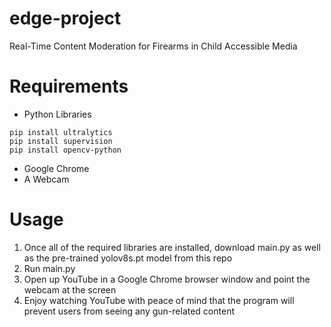 # edge-project
Real-Time Content Moderation for Firearms in Child Accessible Media

# Requirements
- Python Libraries
  
```
pip install ultralytics
pip install supervision
pip install opencv-python
```
- Google Chrome
- A Webcam

# Usage
1. Once all of the required libraries are installed, download main.py as well as the pre-trained yolov8s.pt model from this repo
2. Run main.py
3. Open up YouTube in a Google Chrome browser window and point the webcam at the screen
4. Enjoy watching YouTube with peace of mind that the program will prevent users from seeing any gun-related content
